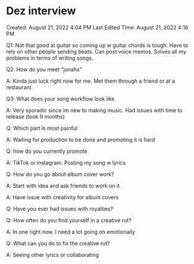 # Dez interview

Created: August 21, 2022 4:04 PM
Last Edited Time: August 21, 2022 4:16 PM

Q1: Not that good at guitar so coming up w guitar chords is tough. Have to rely on other people sending beats. Can post voice memos. Solves all my problems in terms of writing songs. 

Q2: How do you meet “jonahs”

A: Kinda just luck right now for me. Met them through a friend or at a restaurant

Q3: What does your song workflow look like

A: Very sporadic since im new to making music. Had issues with time to release (took 9 months)

Q: Which part is most painful

A: Waiting for production to be done and promoting it is hard

Q: how do you currently promote

A: TikTok or instagram. Posting my song w lyrics

Q: How do you go about album cover work?

A: Start with idea and ask friends to work on it

A: Have issue with creativity for album covers

Q: Have you ever had issues with royalties?

Q: How often do you find yourself in a creative rut?

A: In one right now. I need a lot going on emotionally 

Q: What can you do to fix the creative rut?

A: Seeing other lyrics or collaborating